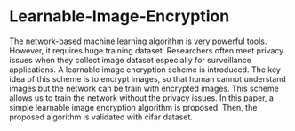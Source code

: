 # Learnable-Image-Encryption
The network-based machine learning algorithm is very powerful tools. However, it requires huge training dataset. Researchers often meet privacy issues when they collect image dataset especially for surveillance applications. A learnable image encryption scheme is introduced. The key idea of this scheme is to encrypt images, so that human cannot understand images but the network can be train with encrypted images. This scheme allows us to train the network without the privacy issues. In this paper, a simple learnable image encryption algorithm is proposed. Then, the proposed algorithm is validated with cifar dataset.
